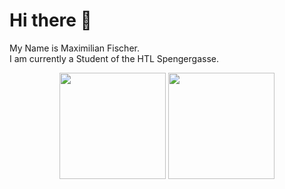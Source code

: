 
<h1> Hi there 👋</h1>

My Name is Maximilian Fischer. <br>
I am currently a Student of the HTL Spengergasse.

<div align="center">
  <img src="https://github-readme-stats.vercel.app/api?username=Maxi1324&show_icons=true&count_private=true&theme=algolia&hide=css" height="170"/>
  <img src="https://github-readme-stats.vercel.app/api/top-langs/?username=Maxi1324&layout=compact&langs_count=10&theme=algolia" height="170"/>
</div>
